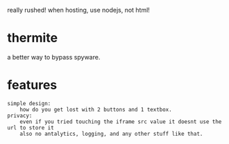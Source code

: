 really rushed!
when hosting, use nodejs, not html!

# thermite
a better way to bypass spyware.

# features
    simple design:
        how do you get lost with 2 buttons and 1 textbox.
    privacy:
        even if you tried touching the iframe src value it doesnt use the url to store it
        also no antalytics, logging, and any other stuff like that.